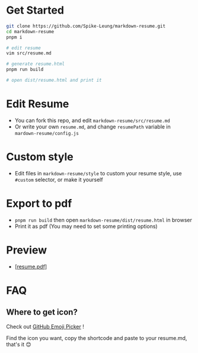 # Get Started
```bash
git clone https://github.com/Spike-Leung/markdown-resume.git
cd markdown-resume
pnpm i

# edit resume
vim src/resume.md

# generate resume.html
pnpm run build

# open dist/resume.html and print it
```

# Edit Resume
- You can fork this repo, and edit `markdown-resume/src/resume.md`
- Or write your own `resume.md`, and change `resumePath` variable in `mardown-resume/config.js`

# Custom style
- Edit files in  `markdown-resume/style` to custom your resume style, use `#custom` selector, or make it yourself

# Export to pdf
- `pnpm run build` then open `markdown-resume/dist/resume.html` in browser
- Print it as pdf (You may need to set some printing options)

# Preview
- [[resume.pdf]](./screenshot/resume.pdf)

# FAQ
## Where to get icon?
Check out [GitHub Emoji Picker](https://github-emoji-picker.rickstaa.dev/) !

Find the icon you want,  copy the shortcode and paste to your resume.md, that's it :blush:
